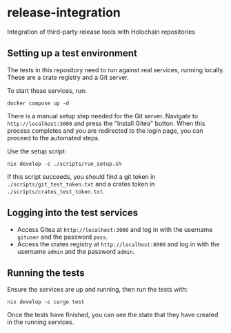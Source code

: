 # release-integration

Integration of third-party release tools with Holochain repositories

## Setting up a test environment

The tests in this repository need to run against real services, running locally. These are a crate registry and a Git
server.

To start these services, run:

```shell
docker compose up -d
```

There is a manual setup step needed for the Git server. Navigate to `http://localhost:3000` and press the 
"Install Gitea" button. When this process completes and you are redirected to the login page, you can proceed to the
automated steps.

Use the setup script:

```shell
nix develop -c ./scripts/run_setup.sh
```

If this script succeeds, you should find a git token in `./scripts/git_test_token.txt` and a crates token in 
`./scripts/crates_test_token.txt`.

## Logging into the test services

- Access Gitea at `http://localhost:3000` and log in with the username `gituser` and the password `pass`.
- Access the crates registry at `http://localhost:8000` and log in with the username `admin` and the password `admin`.

## Running the tests

Ensure the services are up and running, then run the tests with:

```shell
nix develop -c cargo test
```

Once the tests have finished, you can see the state that they have created in the running services.
